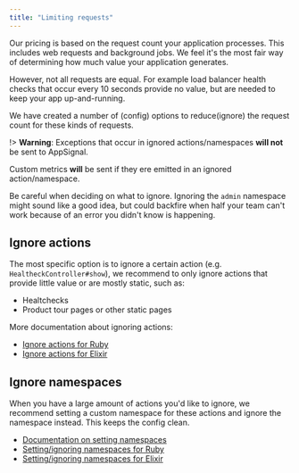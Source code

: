 ```yaml
---
title: "Limiting requests"
---
```


Our pricing is based on the request count your application processes. This includes web requests and background jobs. We feel it's the most fair way of determining how much value your application generates.

However, not all requests are equal. For example load balancer health checks that occur every 10 seconds provide no value, but are needed to keep your app up-and-running.

We have created a number of (config) options to reduce(ignore) the request count for these kinds of requests.

!> **Warning**: Exceptions that occur in ignored actions/namespaces **will not** be sent to AppSignal.

Custom metrics **will** be sent if they ere emitted in an ignored action/namespace.

Be careful when deciding on what to ignore. Ignoring the `admin` namespace might sound like a good idea, but could backfire when half your team can't work because of an error you didn't know is happening.


## Ignore actions

The most specific option is to ignore a certain action (e.g. `HealtheckController#show`), we recommend to only ignore actions that provide little value or are mostly static, such as:

* Healtchecks
* Product tour pages or other static pages


More documentation about ignoring actions:

* [Ignore actions for Ruby](/ruby/configuration/ignore-actions.html)
* [Ignore actions for Elixir](/elixir/configuration/ignore-actions.html)


## Ignore namespaces

When you have a large amount of actions you'd like to ignore, we recommend setting a custom namespace for these actions and ignore the namespace instead. This keeps the config clean.

* [Documentation on setting namespaces](/application/namespaces.html)
* [Setting/ignoring namespaces for Ruby](/ruby/instrumentation/namespaces.html)
* [Setting/ignoring namespaces for Elixir](/elixir/instrumentation/namespaces.html)

